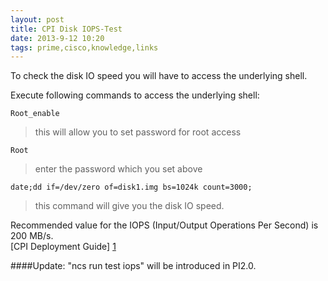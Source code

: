 ```yaml
---
layout: post
title: CPI Disk IOPS-Test
date: 2013-9-12 10:20 
tags: prime,cisco,knowledge,links
---
```


To check the disk IO speed you will have to access the underlying shell.

Execute following commands to access the underlying shell:

	Root_enable
>this will allow you to set password for root access

	Root
>enter the password which you set above

	date;dd if=/dev/zero of=disk1.img bs=1024k count=3000;
>this command will give you the disk IO speed.
 
Recommended value for the IOPS (Input/Output Operations Per Second) is 200 MB/s.    
[CPI Deployment Guide] [1]

####Update:  "ncs run test iops" will be introduced in PI2.0.

[1]: http://www.cisco.com/en/US/prod/collateral/netmgtsw/ps6504/ps6528/ps12239/deployment_guide_c07-721232.html#wp9000587
